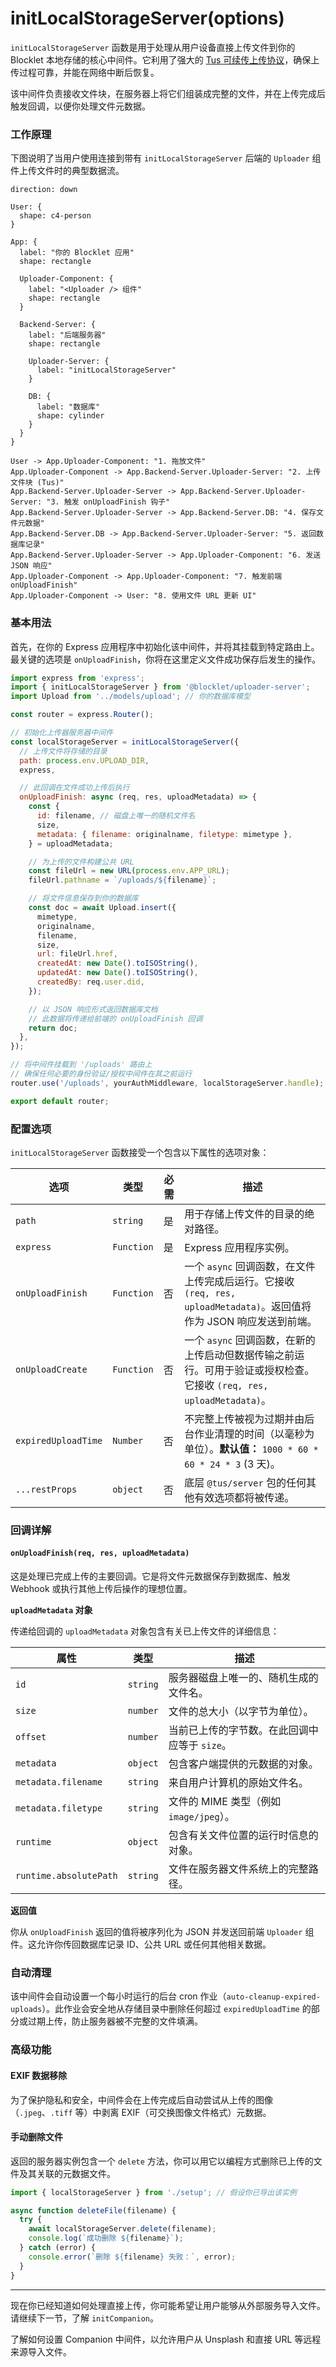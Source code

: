 # initLocalStorageServer(options)

`initLocalStorageServer` 函数是用于处理从用户设备直接上传文件到你的 Blocklet 本地存储的核心中间件。它利用了强大的 [Tus 可续传上传协议](https://tus.io/)，确保上传过程可靠，并能在网络中断后恢复。

该中间件负责接收文件块，在服务器上将它们组装成完整的文件，并在上传完成后触发回调，以便你处理文件元数据。

### 工作原理

下图说明了当用户使用连接到带有 `initLocalStorageServer` 后端的 `Uploader` 组件上传文件时的典型数据流。

```d2 Upload Flow Diagram
direction: down

User: { 
  shape: c4-person 
}

App: {
  label: "你的 Blocklet 应用"
  shape: rectangle

  Uploader-Component: {
    label: "<Uploader /> 组件"
    shape: rectangle
  }

  Backend-Server: {
    label: "后端服务器"
    shape: rectangle

    Uploader-Server: {
      label: "initLocalStorageServer"
    }

    DB: {
      label: "数据库"
      shape: cylinder
    }
  }
}

User -> App.Uploader-Component: "1. 拖放文件"
App.Uploader-Component -> App.Backend-Server.Uploader-Server: "2. 上传文件块 (Tus)"
App.Backend-Server.Uploader-Server -> App.Backend-Server.Uploader-Server: "3. 触发 onUploadFinish 钩子"
App.Backend-Server.Uploader-Server -> App.Backend-Server.DB: "4. 保存文件元数据"
App.Backend-Server.DB -> App.Backend-Server.Uploader-Server: "5. 返回数据库记录"
App.Backend-Server.Uploader-Server -> App.Uploader-Component: "6. 发送 JSON 响应"
App.Uploader-Component -> App.Uploader-Component: "7. 触发前端 onUploadFinish"
App.Uploader-Component -> User: "8. 使用文件 URL 更新 UI"

```

### 基本用法

首先，在你的 Express 应用程序中初始化该中间件，并将其挂载到特定路由上。最关键的选项是 `onUploadFinish`，你将在这里定义文件成功保存后发生的操作。

```javascript Basic Backend Setup icon=logos:express
import express from 'express';
import { initLocalStorageServer } from '@blocklet/uploader-server';
import Upload from '../models/upload'; // 你的数据库模型

const router = express.Router();

// 初始化上传器服务器中间件
const localStorageServer = initLocalStorageServer({
  // 上传文件将存储的目录
  path: process.env.UPLOAD_DIR,
  express,

  // 此回调在文件成功上传后执行
  onUploadFinish: async (req, res, uploadMetadata) => {
    const {
      id: filename, // 磁盘上唯一的随机文件名
      size,
      metadata: { filename: originalname, filetype: mimetype },
    } = uploadMetadata;

    // 为上传的文件构建公共 URL
    const fileUrl = new URL(process.env.APP_URL);
    fileUrl.pathname = `/uploads/${filename}`;

    // 将文件信息保存到你的数据库
    const doc = await Upload.insert({
      mimetype,
      originalname,
      filename,
      size,
      url: fileUrl.href,
      createdAt: new Date().toISOString(),
      updatedAt: new Date().toISOString(),
      createdBy: req.user.did,
    });

    // 以 JSON 响应形式返回数据库文档
    // 此数据将传递给前端的 onUploadFinish 回调
    return doc;
  },
});

// 将中间件挂载到 '/uploads' 路由上
// 确保任何必要的身份验证/授权中间件在其之前运行
router.use('/uploads', yourAuthMiddleware, localStorageServer.handle);

export default router;
```

### 配置选项

`initLocalStorageServer` 函数接受一个包含以下属性的选项对象：

| 选项                  | 类型       | 必需 | 描述                                                                                                                                                                                         |
| --------------------- | ---------- | -------- | ---------------------------------------------------------------------------------------------------------------------------------------------------------------------------------------------------- |
| `path`                | `string`   | 是       | 用于存储上传文件的目录的绝对路径。                                                                                                                                                                 |
| `express`             | `Function` | 是       | Express 应用程序实例。                                                                                                                                                                             |
| `onUploadFinish`      | `Function` | 否       | 一个 `async` 回调函数，在文件上传完成后运行。它接收 `(req, res, uploadMetadata)`。返回值将作为 JSON 响应发送到前端。                                                                |
| `onUploadCreate`      | `Function` | 否       | 一个 `async` 回调函数，在新的上传启动但数据传输之前运行。可用于验证或授权检查。它接收 `(req, res, uploadMetadata)`。                                                                     |
| `expiredUploadTime`   | `Number`   | 否       | 不完整上传被视为过期并由后台作业清理的时间（以毫秒为单位）。**默认值：** `1000 * 60 * 60 * 24 * 3` (3 天)。                                                                     |
| `...restProps`        | `object`   | 否       | 底层 `@tus/server` 包的任何其他有效选项都将被传递。                                                                                                                                                |

### 回调详解

#### `onUploadFinish(req, res, uploadMetadata)`

这是处理已完成上传的主要回调。它是将文件元数据保存到数据库、触发 Webhook 或执行其他上传后操作的理想位置。

**`uploadMetadata` 对象**

传递给回调的 `uploadMetadata` 对象包含有关已上传文件的详细信息：

| 属性               | 类型     | 描述                                                                |
| ------------------ | -------- | --------------------------------------------------------------------------- |
| `id`               | `string` | 服务器磁盘上唯一的、随机生成的文件名。                                      |
| `size`             | `number` | 文件的总大小（以字节为单位）。                                              |
| `offset`           | `number` | 当前已上传的字节数。在此回调中应等于 `size`。                                 |
| `metadata`         | `object` | 包含客户端提供的元数据的对象。                                              |
| `metadata.filename`| `string` | 来自用户计算机的原始文件名。                                                |
| `metadata.filetype`| `string` | 文件的 MIME 类型（例如 `image/jpeg`）。                                     |
| `runtime`          | `object` | 包含有关文件位置的运行时信息的对象。                                        |
| `runtime.absolutePath` | `string` | 文件在服务器文件系统上的完整路径。                                          |

**返回值**

你从 `onUploadFinish` 返回的值将被序列化为 JSON 并发送回前端 `Uploader` 组件。这允许你传回数据库记录 ID、公共 URL 或任何其他相关数据。

### 自动清理

该中间件会自动设置一个每小时运行的后台 cron 作业（`auto-cleanup-expired-uploads`）。此作业会安全地从存储目录中删除任何超过 `expiredUploadTime` 的部分或过期上传，防止服务器被不完整的文件填满。

### 高级功能

#### EXIF 数据移除
为了保护隐私和安全，中间件会在上传完成后自动尝试从上传的图像（`.jpeg`、`.tiff` 等）中剥离 EXIF（可交换图像文件格式）元数据。

#### 手动删除文件
返回的服务器实例包含一个 `delete` 方法，你可以用它以编程方式删除已上传的文件及其关联的元数据文件。

```javascript Manually Deleting a File icon=mdi:code-block-tags
import { localStorageServer } from './setup'; // 假设你已导出该实例

async function deleteFile(filename) {
  try {
    await localStorageServer.delete(filename);
    console.log(`成功删除 ${filename}`);
  } catch (error) {
    console.error(`删除 ${filename} 失败：`, error);
  }
}
```

---

现在你已经知道如何处理直接上传，你可能希望让用户能够从外部服务导入文件。请继续下一节，了解 `initCompanion`。

<x-card data-title="下一步：initCompanion(options)" data-icon="lucide:link" data-href="/api-reference/uploader-server/companion">
  了解如何设置 Companion 中间件，以允许用户从 Unsplash 和直接 URL 等远程来源导入文件。
</x-card>